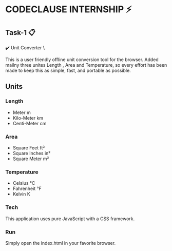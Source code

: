# CODECLAUSE INTERNSHIP ⚡️ 

## Task-1 📋
✔️ Unit Converter \ 

This is a user friendly offline unit conversion tool for the browser. Added mailny three unites Length , Area and Temperature, so every effort has been made to keep this as simple, fast, and portable as possible.

## Units

### Length
* Meter m
* Kilo-Meter km
* Centi-Meter cm

### Area
* Square Feet ft²
* Square Inches in²
* Square Meter m²

### Temperature
* Celsius °C
* Fahrenheit °F
* Kelvin K

### Tech
This application uses pure JavaScript with a CSS framework.

### Run
Simply open the index.html in your favorite browser.
